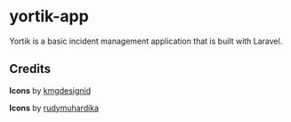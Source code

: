 # yortik-app
Yortik is a basic incident management application that is built with Laravel.

## Credits
**Icons** by [kmgdesignid](https://www.iconfinder.com/kmgdesignid)

**Icons** by [rudymuhardika](https://www.iconfinder.com/rudymuhardika)